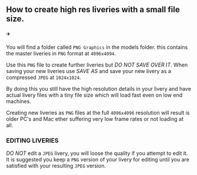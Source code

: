 ## How to create high res liveries with a small file size.

:airplane: 

You will find a folder called `PNG Graphics` in the models folder. this contains the master liveries in `PNG` format at `4096x4094`.

Use this `PNG` file to create  further liveries but _DO NOT SAVE OVER IT_. When saving your new liveries  use _SAVE AS_ and save your new livery as a compressed  `JPEG` at `1024x1024`.

By doing this you still have the high resolution details  in your livery and have actual livery files with a tiny file size which will load fast even on low end  machines.

Creating new liveries as `PNG` files  at the full `4096x4096` resolution will result is older PC's and Mac ether suffering very low frame rates or not loading at all.

### EDITING LIVERIES 

_DO NOT_ edit a `JPEG` livery, you will loose the quality if you attempt to edit it. It is suggested you keep a `PNG` version of your livery for editing until you are satisfied with your resulting `JPEG` version.
